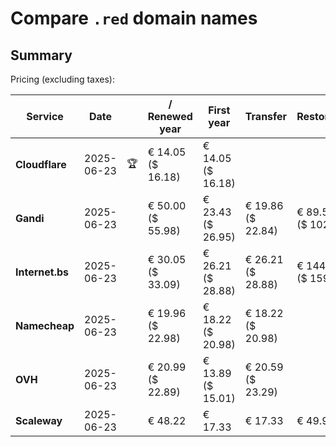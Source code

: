 # Compare `.red` domain names

## Summary

Pricing (excluding taxes):

| Service | Date |  | / Renewed year | First year | Transfer | Restoration |
|--|--|--|--|--|--|--|
| **Cloudflare** | 2025-06-23 | 🏆 | € 14.05<br>($ 16.18) | € 14.05<br>($ 16.18) |  |  |
| **Gandi** | 2025-06-23 |  | € 50.00<br>($ 55.98) | € 23.43<br>($ 26.95) | € 19.86<br>($ 22.84) | € 89.55<br>($ 102.99) |
| **Internet.bs** | 2025-06-23 |  | € 30.05<br>($ 33.09) | € 26.21<br>($ 28.88) | € 26.21<br>($ 28.88) | € 144.59<br>($ 159.29) |
| **Namecheap** | 2025-06-23 |  | € 19.96<br>($ 22.98) | € 18.22<br>($ 20.98) | € 18.22<br>($ 20.98) |  |
| **OVH** | 2025-06-23 |  | € 20.99<br>($ 22.89) | € 13.89<br>($ 15.01) | € 20.59<br>($ 23.29) |  |
| **Scaleway** | 2025-06-23 |  | € 48.22 | € 17.33 | € 17.33 | € 49.99 |
